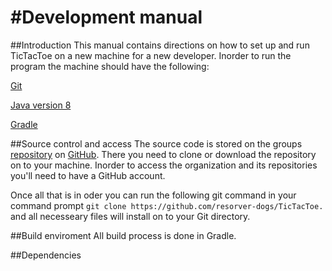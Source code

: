 #Development manual
===================
##Introduction
This manual contains directions on how to set up and run TicTacToe on a new machine for a new developer. Inorder to run the program the machine should have the following:

[Git](https://github.com/)

[Java version 8](http://www.oracle.com/technetwork/java/javase/downloads/jdk8-downloads-2133151.html/)

[Gradle](https://gradle.org/)

##Source control and access
The source code is stored on the groups [repository](https://github.com/resorver-dogs/TicTacToe/) on [GitHub](https://github.com/). There you need to clone or download the repository on to your machine. 
Inorder to access the organization and its repositories you'll need to have a GitHub account. 

Once all that is in oder you can run the following git command in your command prompt
`git clone https://github.com/resorver-dogs/TicTacToe.` and all necesseary files will install on to your Git directory.

##Build enviroment
All build process is done in Gradle.

##Dependencies
